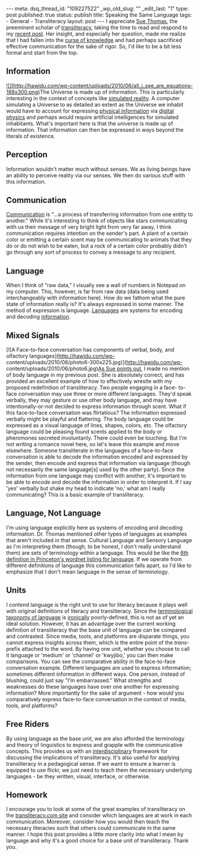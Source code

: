 --- meta: dsq_thread_id: "109227522" _wp_old_slug: "" _edit_last: "1" type: post published: true status: publish title: Speaking the Same Language tags: - General - Transliteracy layout: post --- I appreciate [Sue Thomas](http://travelsinvirtuality.typepad.com/suethomas/), the preeminent scholar of [transliteracy](http://nlabnetworks.typepad.com/transliteracy/), taking the time to read and respond to my [recent post](http://hawidu.com/2010/05/31/on-transliteracy/). Her insight, and especially her question, made me realize that I had fallen into the [curse of knowledge](http://37signals.com/svn/posts/213-the-curse-of-knowledge) and had perhaps sacrificed effective communication for the sake of rigor. So, I'd like to be a bit less formal and start from the top. 

## Information

[![](http://hawidu.com/wp-content/uploads/2010/06/all_i_see_are_equations-
188x300.png)](http://abstrusegoose.com/275)The Universe is made up of
information. This is particularly interesting in the context of concepts like
[simulated reality](http://en.wikipedia.org/wiki/Simulated_reality). A
computer simulating a Universe to as detailed an extent as the Universe we
inhabit would have to account for expressing [physical
information](http://en.wikipedia.org/wiki/Physical_information) via [digital
physics](http://en.wikipedia.org/wiki/Digital_physics) and perhaps would
require artificial intelligences for simulated inhabitants. What's important
here is that the universe is made up of information. That information can then
be expressed in ways beyond the literals of existence.

## Perception

Information wouldn't matter much without senses. We as living beings have an
ability to perceive reality via our senses. We then do various stuff with this
information.

## Communication

[Communication](http://en.wikipedia.org/wiki/Communication) is "...a process
of transferring information from one entity to another." While it's
interesting to think of objects like stars communicating with us their message
of very bright light from very far away, I think communication requires
intention on the sender's part. A plant of a certain color or emitting a
certain scent may be communicating to animals that they do or do not wish to
be eaten, but a rock of a certain color probably didn't go through any sort of
process to convey a message to any recipient.

## Language

When I think of "raw data," I visually see a wall of numbers in Notepad on my
computer. This, however, is far from raw data (data being used interchangeably
with information here). How do we fathom what the pure state of information
really is? It's always expressed in some manner. The method of expression is
language. [Languages](http://en.wikipedia.org/wiki/Language) are systems for
encoding and decoding [information](http://en.wikipedia.org/wiki/Information).

## Mixed Signals

[![A Face-to-face conversation has components of verbal, body, and olfactory
languages](http://hawidu.com/wp-
content/uploads/2010/06/photo6-300x225.jpg)](http://hawidu.com/wp-
content/uploads/2010/06/photo6.jpg)[As Sue points
out](http://hawidu.com/2010/05/31/on-transliteracy/#dsq-comment-57325439), I
made no mention of body language in my previous post. She is absolutely
correct, and has provided an excellent example of how to effectively wrestle
with my proposed redefinition of transliteracy. Two people engaging in a face-
to-face conversation may use three or more different languages. They'd speak
verbally, they may gesture or use other body language, and may have
intentionally-or-not decided to express information through scent. What if
this face-to-face conversation was flirtatious? The information expressed
verbally might be playful and flattering. The body language could be expressed
as a visual language of lines, shapes, colors, etc. The olfactory language
could be pleasing found scents applied to the body or pheromones secreted
involuntarily. There could even be touching. But I'm not writing a romance
novel here, so let's leave this example and move elsewhere. Someone
transliterate in the languages of a face-to-face conversation is able to
decode the information encoded and expressed by the sender, then encode and
express that information via language (though not necessarily the same
language[s] used by the other party). Since the information from one language
may conflict with another, it's important to be able to encode and decode the
information in order to interpret it. If I say 'yes' verbally but shake my
head to indicate 'no,' what am I really communicating? This is a basic example
of transliteracy.

## Language, Not Language

I'm using language explicitly here as systems of encoding and decoding
information. Dr. Thomas mentioned other types of languages as examples that
aren't included in that sense. Cultural Language and Sensory Language as I'm
interpreting them (though, to be honest, I don't really understand them) are
sets of terminology within a language. This would be like the [6th definition
in Princeton's wordnet listing for
language](http://wordnetweb.princeton.edu/perl/webwn?s=language). If we
operate from different definitions of language this communication falls apart,
so I'd like to emphasize that I don't mean language in the sense of
terminology.

## Units

I contend language is the right unit to use for literacy because it plays well
with original definitions of literacy and transliteracy. Since the
[terminological taxonomy of
language](http://en.wikipedia.org/wiki/Language_family) is
[ironically](http://theoatmeal.com/comics/irony) poorly-defined, this is not
as of yet an ideal solution. However, it has an advantage over the current
working definition of transliteracy that the base unit of language can be
compared and contrasted. Since media, tools, and platforms are disparate
things, you cannot express insights across them, which is the entire point of
the _trans-_ prefix attached to the word. By having one unit, whether you
choose to call it language or 'medium' or 'channel' or 'kwyjibo,' you can then
make comparisons. You can see the comparative ability in the face-to-face
conversation example. Different languages are used to express information;
sometimes different information in different ways. One person, instead of
blushing, could just say "I'm embarrassed." What strengths and weaknesses do
these languages have over one another for expressing information? More
importantly for the sake of argument - how would you comparatively express
face-to-face conversation in the context of media, tools, and platforms?

## Free Riders

By using language as the base unit, we are also afforded the terminology and
theory of linguistics to express and grapple with the communicative concepts.
This provides us with an [interdisciplinary](http://xkcd.com/755/) framework
for discussing the implications of transliteracy. It's also useful for
applying transliteracy in a pedagogical sense. If we want to ensure a learner
is equipped to use flickr, we just need to teach them the necessary underlying
languages - be they written, visual, interface, or otherwise.

## Homework

I encourage you to look at some of the great examples of transliteracy on the
[transliteracy.com site](http://nlabnetworks.typepad.com/transliteracy/) and
consider which languages are at work in each communication. Moreover, consider
how you would then teach the necessary literacies such that others could
communicate in the same manner. I hope this post provides a little more
clarity into what I mean by language and why it's a good choice for a base
unit of transliteracy. Thank you.

